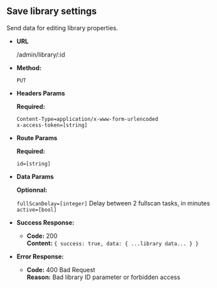 **Save library settings**
----
  Send data for editing library properties.

* **URL**

  /admin/library/:id

* **Method:**

  `PUT`

*  **Headers Params**

   **Required:**

   `Content-Type=application/x-www-form-urlencoded`<br />
   `x-access-token=[string]`

*  **Route Params**

   **Required:**

   `id=[string]`<br />

*  **Data Params**

   **Optionnal:**

   `fullScanDelay=[integer]` Delay between 2 fullscan tasks, in minutes<br />
   `active=[bool]`<br />

* **Success Response:**

  * **Code:** 200 <br />
    **Content:** `{ success: true, data: { ...library data... } }`


* **Error Response:**

  * **Code:** 400 Bad Request <br />
    **Reason:** Bad library ID parameter or forbidden access

